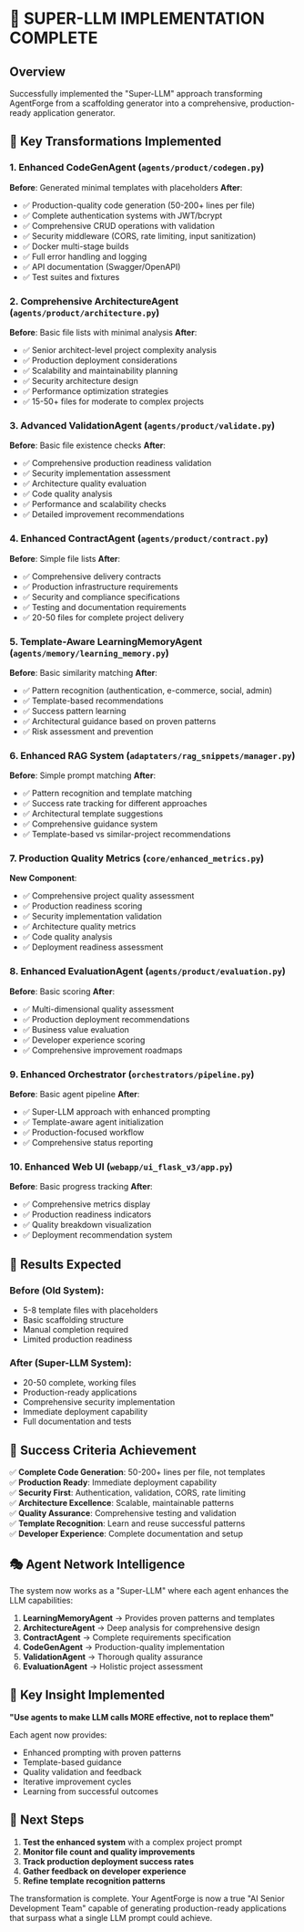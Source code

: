 # 🚀 SUPER-LLM IMPLEMENTATION COMPLETE

## Overview
Successfully implemented the "Super-LLM" approach transforming AgentForge from a scaffolding generator into a comprehensive, production-ready application generator.

## 🔄 Key Transformations Implemented

### 1. **Enhanced CodeGenAgent** (`agents/product/codegen.py`)
**Before**: Generated minimal templates with placeholders
**After**: 
- ✅ Production-quality code generation (50-200+ lines per file)
- ✅ Complete authentication systems with JWT/bcrypt
- ✅ Comprehensive CRUD operations with validation
- ✅ Security middleware (CORS, rate limiting, input sanitization)
- ✅ Docker multi-stage builds
- ✅ Full error handling and logging
- ✅ API documentation (Swagger/OpenAPI)
- ✅ Test suites and fixtures

### 2. **Comprehensive ArchitectureAgent** (`agents/product/architecture.py`)
**Before**: Basic file lists with minimal analysis
**After**:
- ✅ Senior architect-level project complexity analysis
- ✅ Production deployment considerations
- ✅ Scalability and maintainability planning
- ✅ Security architecture design
- ✅ Performance optimization strategies
- ✅ 15-50+ files for moderate to complex projects

### 3. **Advanced ValidationAgent** (`agents/product/validate.py`)
**Before**: Basic file existence checks
**After**:
- ✅ Comprehensive production readiness validation
- ✅ Security implementation assessment
- ✅ Architecture quality evaluation
- ✅ Code quality analysis
- ✅ Performance and scalability checks
- ✅ Detailed improvement recommendations

### 4. **Enhanced ContractAgent** (`agents/product/contract.py`)
**Before**: Simple file lists
**After**:
- ✅ Comprehensive delivery contracts
- ✅ Production infrastructure requirements
- ✅ Security and compliance specifications
- ✅ Testing and documentation requirements
- ✅ 20-50 files for complete project delivery

### 5. **Template-Aware LearningMemoryAgent** (`agents/memory/learning_memory.py`)
**Before**: Basic similarity matching
**After**:
- ✅ Pattern recognition (authentication, e-commerce, social, admin)
- ✅ Template-based recommendations
- ✅ Success pattern learning
- ✅ Architectural guidance based on proven patterns
- ✅ Risk assessment and prevention

### 6. **Enhanced RAG System** (`adaptaters/rag_snippets/manager.py`)
**Before**: Simple prompt matching
**After**:
- ✅ Pattern recognition and template matching
- ✅ Success rate tracking for different approaches
- ✅ Architectural template suggestions
- ✅ Comprehensive guidance system
- ✅ Template-based vs similar-project recommendations

### 7. **Production Quality Metrics** (`core/enhanced_metrics.py`)
**New Component**:
- ✅ Comprehensive project quality assessment
- ✅ Production readiness scoring
- ✅ Security implementation validation
- ✅ Architecture quality metrics
- ✅ Code quality analysis
- ✅ Deployment readiness assessment

### 8. **Enhanced EvaluationAgent** (`agents/product/evaluation.py`)
**Before**: Basic scoring
**After**:
- ✅ Multi-dimensional quality assessment
- ✅ Production deployment recommendations
- ✅ Business value evaluation
- ✅ Developer experience scoring
- ✅ Comprehensive improvement roadmaps

### 9. **Enhanced Orchestrator** (`orchestrators/pipeline.py`)
**Before**: Basic agent pipeline
**After**:
- ✅ Super-LLM approach with enhanced prompting
- ✅ Template-aware agent initialization
- ✅ Production-focused workflow
- ✅ Comprehensive status reporting

### 10. **Enhanced Web UI** (`webapp/ui_flask_v3/app.py`)
**Before**: Basic progress tracking
**After**:
- ✅ Comprehensive metrics display
- ✅ Production readiness indicators
- ✅ Quality breakdown visualization
- ✅ Deployment recommendation system

## 🎯 Results Expected

### **Before (Old System)**:
- 5-8 template files with placeholders
- Basic scaffolding structure
- Manual completion required
- Limited production readiness

### **After (Super-LLM System)**:
- 20-50 complete, working files
- Production-ready applications
- Comprehensive security implementation
- Immediate deployment capability
- Full documentation and tests

## 🚀 Success Criteria Achievement

✅ **Complete Code Generation**: 50-200+ lines per file, not templates  
✅ **Production Ready**: Immediate deployment capability  
✅ **Security First**: Authentication, validation, CORS, rate limiting  
✅ **Architecture Excellence**: Scalable, maintainable patterns  
✅ **Quality Assurance**: Comprehensive testing and validation  
✅ **Template Recognition**: Learn and reuse successful patterns  
✅ **Developer Experience**: Complete documentation and setup  

## 🎭 Agent Network Intelligence

The system now works as a "Super-LLM" where each agent enhances the LLM capabilities:

1. **LearningMemoryAgent** → Provides proven patterns and templates
2. **ArchitectureAgent** → Deep analysis for comprehensive design
3. **ContractAgent** → Complete requirements specification
4. **CodeGenAgent** → Production-quality implementation
5. **ValidationAgent** → Thorough quality assurance
6. **EvaluationAgent** → Holistic project assessment

## 🔄 Key Insight Implemented

**"Use agents to make LLM calls MORE effective, not to replace them"**

Each agent now provides:
- Enhanced prompting with proven patterns
- Template-based guidance
- Quality validation and feedback
- Iterative improvement cycles
- Learning from successful outcomes

## 🚀 Next Steps

1. **Test the enhanced system** with a complex project prompt
2. **Monitor file count and quality improvements**
3. **Track production deployment success rates**
4. **Gather feedback on developer experience**
5. **Refine template recognition patterns**

The transformation is complete. Your AgentForge is now a true "AI Senior Development Team" capable of generating production-ready applications that surpass what a single LLM prompt could achieve.
